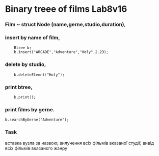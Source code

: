 # Binary treee of films Lab8v16
### Film ~ struct Node (name,gerne,studio,duration), 

### insert by name of film, 
```
    Btree b;
    b.insert("ARCADE","Adventure","Holy",2.23);
```
### delete by studio,
```
    b.deleteElemnt("Holy");
```
### print btree,
```
    b.print();
```
### print films by gerne.
```
b.searchByGerne("Adventure");
```
### Task
вставка вузла за назвою;
вилучення всіх фільмів вказаної студії;
вивід всіх фільмів вказаного жанру

